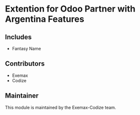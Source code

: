 # Extention for Odoo Partner with Argentina Features

## Includes

* Fantasy Name

## Contributors

* Exemax
* Codize

## Maintainer

This module is maintained by the Exemax-Codize team.

